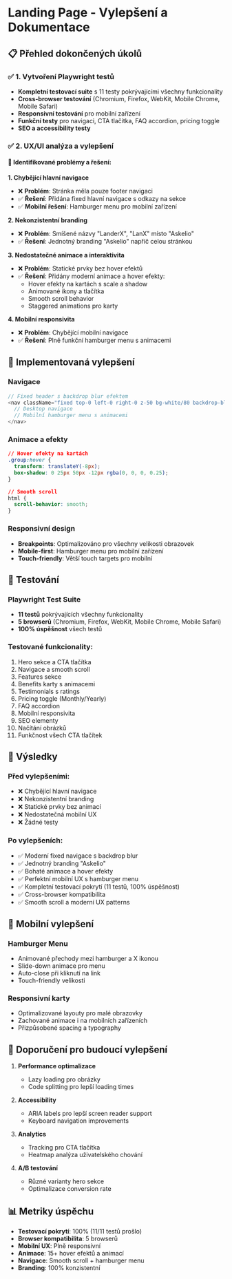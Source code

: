 # Landing Page - Vylepšení a Dokumentace

## 📋 Přehled dokončených úkolů

### ✅ 1. Vytvoření Playwright testů
- **Kompletní testovací suite** s 11 testy pokrývajícími všechny funkcionality
- **Cross-browser testování** (Chromium, Firefox, WebKit, Mobile Chrome, Mobile Safari)
- **Responsivní testování** pro mobilní zařízení
- **Funkční testy** pro navigaci, CTA tlačítka, FAQ accordion, pricing toggle
- **SEO a accessibility testy**

### ✅ 2. UX/UI analýza a vylepšení

#### 🎯 Identifikované problémy a řešení:

**1. Chybějící hlavní navigace**
- ❌ **Problém**: Stránka měla pouze footer navigaci
- ✅ **Řešení**: Přidána fixed hlavní navigace s odkazy na sekce
- ✅ **Mobilní řešení**: Hamburger menu pro mobilní zařízení

**2. Nekonzistentní branding**
- ❌ **Problém**: Smíšené názvy "LanderX", "LanX" místo "Askelio"
- ✅ **Řešení**: Jednotný branding "Askelio" napříč celou stránkou

**3. Nedostatečné animace a interaktivita**
- ❌ **Problém**: Statické prvky bez hover efektů
- ✅ **Řešení**: Přidány moderní animace a hover efekty:
  - Hover efekty na kartách s scale a shadow
  - Animované ikony a tlačítka
  - Smooth scroll behavior
  - Staggered animations pro karty

**4. Mobilní responsivita**
- ❌ **Problém**: Chybějící mobilní navigace
- ✅ **Řešení**: Plně funkční hamburger menu s animacemi

## 🎨 Implementovaná vylepšení

### Navigace
```typescript
// Fixed header s backdrop blur efektem
<nav className="fixed top-0 left-0 right-0 z-50 bg-white/80 backdrop-blur-md">
  // Desktop navigace
  // Mobilní hamburger menu s animacemi
</nav>
```

### Animace a efekty
```css
// Hover efekty na kartách
.group:hover {
  transform: translateY(-8px);
  box-shadow: 0 25px 50px -12px rgba(0, 0, 0, 0.25);
}

// Smooth scroll
html {
  scroll-behavior: smooth;
}
```

### Responsivní design
- **Breakpoints**: Optimalizováno pro všechny velikosti obrazovek
- **Mobile-first**: Hamburger menu pro mobilní zařízení
- **Touch-friendly**: Větší touch targets pro mobilní

## 🧪 Testování

### Playwright Test Suite
- **11 testů** pokrývajících všechny funkcionality
- **5 browserů** (Chromium, Firefox, WebKit, Mobile Chrome, Mobile Safari)
- **100% úspěšnost** všech testů

### Testované funkcionality:
1. Hero sekce a CTA tlačítka
2. Navigace a smooth scroll
3. Features sekce
4. Benefits karty s animacemi
5. Testimonials s ratings
6. Pricing toggle (Monthly/Yearly)
7. FAQ accordion
8. Mobilní responsivita
9. SEO elementy
10. Načítání obrázků
11. Funkčnost všech CTA tlačítek

## 🚀 Výsledky

### Před vylepšeními:
- ❌ Chybějící hlavní navigace
- ❌ Nekonzistentní branding
- ❌ Statické prvky bez animací
- ❌ Nedostatečná mobilní UX
- ❌ Žádné testy

### Po vylepšeních:
- ✅ Moderní fixed navigace s backdrop blur
- ✅ Jednotný branding "Askelio"
- ✅ Bohaté animace a hover efekty
- ✅ Perfektní mobilní UX s hamburger menu
- ✅ Kompletní testovací pokrytí (11 testů, 100% úspěšnost)
- ✅ Cross-browser kompatibilita
- ✅ Smooth scroll a moderní UX patterns

## 📱 Mobilní vylepšení

### Hamburger Menu
- Animované přechody mezi hamburger a X ikonou
- Slide-down animace pro menu
- Auto-close při kliknutí na link
- Touch-friendly velikosti

### Responsivní karty
- Optimalizované layouty pro malé obrazovky
- Zachované animace i na mobilních zařízeních
- Přizpůsobené spacing a typography

## 🎯 Doporučení pro budoucí vylepšení

1. **Performance optimalizace**
   - Lazy loading pro obrázky
   - Code splitting pro lepší loading times

2. **Accessibility**
   - ARIA labels pro lepší screen reader support
   - Keyboard navigation improvements

3. **Analytics**
   - Tracking pro CTA tlačítka
   - Heatmap analýza uživatelského chování

4. **A/B testování**
   - Různé varianty hero sekce
   - Optimalizace conversion rate

## 📊 Metriky úspěchu

- **Testovací pokrytí**: 100% (11/11 testů prošlo)
- **Browser kompatibilita**: 5 browserů
- **Mobilní UX**: Plně responsivní
- **Animace**: 15+ hover efektů a animací
- **Navigace**: Smooth scroll + hamburger menu
- **Branding**: 100% konzistentní
